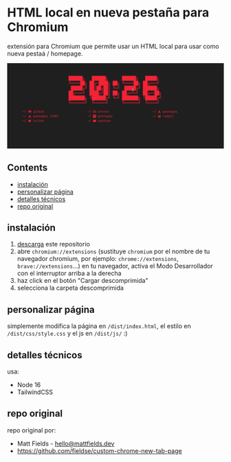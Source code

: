 # HTML local en nueva pestaña para Chromium

extensión para Chromium que permite usar un HTML local para usar como nueva pestaá / homepage.

![](static/img/screenshot.png)

## Contents

- [instalación](#instalación)
- [personalizar página](#personalizar-página)
- [detalles técnicos](#detalles-técnicos)
- [repo original](#repo-original)

## instalación

1. [descarga](https://github.com/mardevour/custom-new-tab/archive/refs/heads/main.zip) este repositorio
2. abre `chromium://extensions` (sustituye `chromium` por el nombre de tu navegador chromium, por ejemplo: `chrome://extensions`, `brave://extensions`...) en tu navegador, activa el Modo Desarrollador con el interruptor arriba a la derecha
3. haz click en el botón "Cargar descomprimida"
4. selecciona la carpeta descomprimida

## personalizar página

simplemente modifica la página en `/dist/index.html`, el estilo en `/dist/css/style.css` y el js en `/dist/js/` :)

## detalles técnicos

usa:

- Node 16
- TailwindCSS

## repo original

repo original por:

- Matt Fields - hello@mattfields.dev
- https://github.com/fieldse/custom-chrome-new-tab-page
